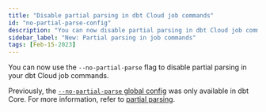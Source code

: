 ```yaml
---
title: "Disable partial parsing in dbt Cloud job commands"
id: "no-partial-parse-config"
description: "You can now disable partial parsing in dbt Cloud job commands."
sidebar_label: "New: Partial parsing in job commands"
tags: [Feb-15-2023]
---
```


You can now use the `--no-partial-parse` flag to disable partial parsing in your dbt Cloud job commands. 

Previously, the [`--no-partial-parse` global config](/reference/global-configs#partial-parsing) was only available in dbt Core. For more information, refer to [partial parsing](/reference/parsing#partial-parsing).
